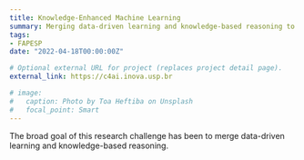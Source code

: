 ```yaml
---
title: Knowledge-Enhanced Machine Learning
summary: Merging data-driven learning and knowledge-based reasoning to answer complex queries about the Blue Amazon.
tags:
- FAPESP
date: "2022-04-18T00:00:00Z"

# Optional external URL for project (replaces project detail page).
external_link: https://c4ai.inova.usp.br

# image:
#   caption: Photo by Toa Heftiba on Unsplash
#   focal_point: Smart
---
```


The broad goal of this research challenge has been to merge data-driven learning and knowledge-based reasoning.